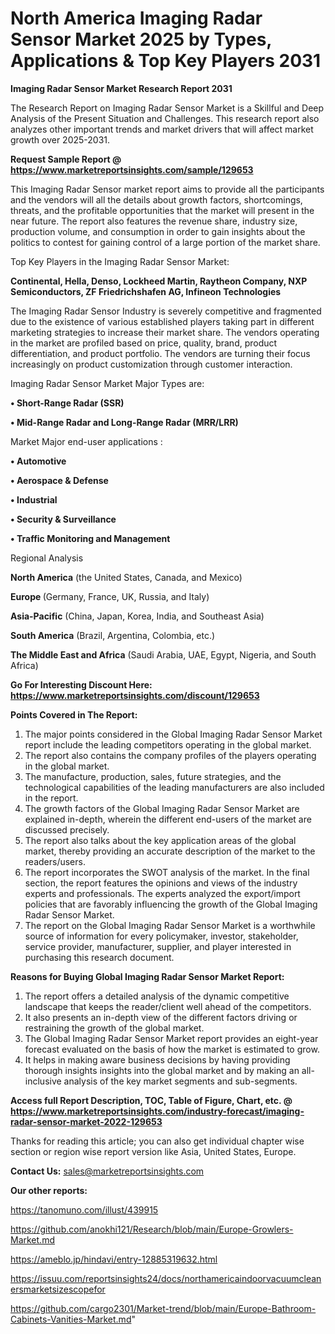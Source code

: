 # North America Imaging Radar Sensor Market 2025 by Types, Applications & Top Key Players 2031

<strong>Imaging Radar Sensor Market Research Report 2031</strong>

The Research Report on Imaging Radar Sensor Market is a Skillful and Deep Analysis of the Present Situation and Challenges. This research report also analyzes other important trends and market drivers that will affect market growth over 2025-2031.

<strong>Request Sample Report @ <a href=https://www.marketreportsinsights.com/sample/129653>https://www.marketreportsinsights.com/sample/129653</a></strong>

This Imaging Radar Sensor market report aims to provide all the participants and the vendors will all the details about growth factors, shortcomings, threats, and the profitable opportunities that the market will present in the near future. The report also features the revenue share, industry size, production volume, and consumption in order to gain insights about the politics to contest for gaining control of a large portion of the market share.

Top Key Players in the Imaging Radar Sensor Market:

<strong>Continental, Hella, Denso, Lockheed Martin, Raytheon Company, NXP Semiconductors, ZF Friedrichshafen AG, Infineon Technologies</strong>

The Imaging Radar Sensor Industry is severely competitive and fragmented due to the existence of various established players taking part in different marketing strategies to increase their market share. The vendors operating in the market are profiled based on price, quality, brand, product differentiation, and product portfolio. The vendors are turning their focus increasingly on product customization through customer interaction.

Imaging Radar Sensor Market Major Types are:

<strong>• Short-Range Radar (SSR)

• Mid-Range Radar and Long-Range Radar (MRR/LRR)</strong>

Market Major end-user applications :

<strong>• Automotive

• Aerospace & Defense

• Industrial

• Security & Surveillance

• Traffic Monitoring and Management</strong>

Regional Analysis

</u><strong><b>North America</b></strong> (the United States, Canada, and Mexico)

<strong><b>Europe </b></strong>(Germany, France, UK, Russia, and Italy)

<strong><b>Asia-Pacific</b></strong> (China, Japan, Korea, India, and Southeast Asia)

<strong><b>South America</b></strong> (Brazil, Argentina, Colombia, etc.)

<strong><b>The Middle East and Africa</b></strong> (Saudi Arabia, UAE, Egypt, Nigeria, and South Africa)

<strong>Go For Interesting Discount Here: <a href=https://www.marketreportsinsights.com/discount/129653>https://www.marketreportsinsights.com/discount/129653</a></strong>

<strong>Points Covered in The Report:</strong>
<ol>
  <li>The major points considered in the Global Imaging Radar Sensor Market report include the leading competitors operating in the global market.</li>
  <li>The report also contains the company profiles of the players operating in the global market.</li>
  <li>The manufacture, production, sales, future strategies, and the technological capabilities of the leading manufacturers are also included in the report.</li>
  <li>The growth factors of the Global Imaging Radar Sensor Market are explained in-depth, wherein the different end-users of the market are discussed precisely.</li>
  <li>The report also talks about the key application areas of the global market, thereby providing an accurate description of the market to the readers/users.</li>
  <li>The report incorporates the SWOT analysis of the market. In the final section, the report features the opinions and views of the industry experts and professionals. The experts analyzed the export/import policies that are favorably influencing the growth of the Global Imaging Radar Sensor Market.</li>
  <li>The report on the Global Imaging Radar Sensor Market is a worthwhile source of information for every policymaker, investor, stakeholder, service provider, manufacturer, supplier, and player interested in purchasing this research document.</li>
</ol>
<strong>Reasons for Buying Global Imaging Radar Sensor Market Report:</strong>

<ol>
  <li>The report offers a detailed analysis of the dynamic competitive landscape that keeps the reader/client well ahead of the competitors.</li>
  <li>It also presents an in-depth view of the different factors driving or restraining the growth of the global market.</li>
  <li>The Global Imaging Radar Sensor Market report provides an eight-year forecast evaluated on the basis of how the market is estimated to grow.</li>
  <li>It helps in making aware business decisions by having providing thorough insights insights into the global market and by making an all-inclusive analysis of the key market segments and sub-segments.</li>
</ol>
<strong>Access full Report Description, TOC, Table of Figure, Chart, etc. @ <a href=https://www.marketreportsinsights.com/industry-forecast/imaging-radar-sensor-market-2022-129653>https://www.marketreportsinsights.com/industry-forecast/imaging-radar-sensor-market-2022-129653</a></strong>


Thanks for reading this article; you can also get individual chapter wise section or region wise report version like Asia, United States, Europe.

<strong>Contact Us:</strong>
sales@marketreportsinsights.com

<strong>Our other reports:</strong>

<a href=https://tanomuno.com/illust/439915>https://tanomuno.com/illust/439915</a>

<a href=https://github.com/anokhi121/Research/blob/main/Europe-Growlers-Market.md>https://github.com/anokhi121/Research/blob/main/Europe-Growlers-Market.md</a>

<a href=https://ameblo.jp/hindavi/entry-12885319632.html>https://ameblo.jp/hindavi/entry-12885319632.html</a>

<a href=https://issuu.com/reportsinsights24/docs/northamericaindoorvacuumcleanersmarketsizescopefor>https://issuu.com/reportsinsights24/docs/northamericaindoorvacuumcleanersmarketsizescopefor</a>

<a href=https://github.com/cargo2301/Market-trend/blob/main/Europe-Bathroom-Cabinets-Vanities-Market.md>https://github.com/cargo2301/Market-trend/blob/main/Europe-Bathroom-Cabinets-Vanities-Market.md</a>"
